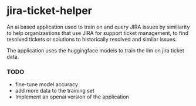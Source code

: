 # jira-ticket-helper
An ai based application used to train on and query JIRA issues by similiarity to help organizastions that use JIRA for support ticket management, to find resolved tickets or solutions to historically resolved and similar issues.


The application uses the huggingface models to train the llm on jira ticket data.

### TODO

* fine-tune model accuracy
* add more data to the training set
* Implement an openai version of the application
